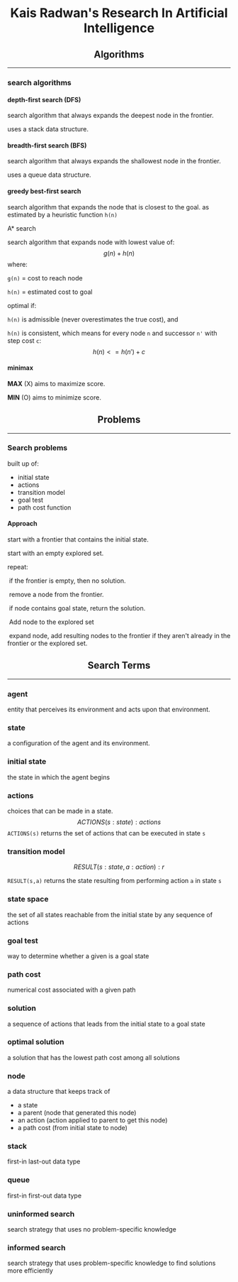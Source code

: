 <h1 style="text-align: center">
Kais Radwan's Research In Artificial Intelligence
</h1>



<h2 style="text-align: center">
Algorithms
</h2>

---

### search algorithms

#### depth-first search (DFS)

search algorithm that always expands the deepest node in the frontier.

uses a stack data structure.

#### breadth-first search (BFS)

search algorithm that always expands the shallowest node in the frontier.

uses a queue data structure.

#### greedy best-first search

search algorithm that expands the node that is closest to the goal. as estimated by a heuristic function `h(n)`

A* search

search algorithm that expands node with lowest value of:
$$
g(n) + h(n)
$$
where:

`g(n)` = cost to reach node

`h(n)` = estimated cost to goal

optimal if:

`h(n)` is admissible (never overestimates the true cost), and

`h(n)` is consistent, which means for every node `n` and successor `n'` with step cost `c`:
$$
h(n) <= h(n') + c
$$

#### minimax

**MAX** (X) aims to maximize score.

**MIN** (O) aims to minimize score.

<h2 style="text-align: center">
Problems
</h2>

---

### Search problems

built up of:

- initial state
- actions
- transition model
- goal test
- path cost function

#### Approach

start with a frontier that contains the initial state.

start with an empty explored set.

repeat:

​	if the frontier is empty, then no solution.

​	remove a node from the frontier.

​	if node contains goal state, return the solution.

​	Add node to the explored set

​	expand node, add resulting nodes to the frontier if they aren't already in the frontier or the explored set.

<h2 style="text-align: center">
Search Terms
</h2>

---

### agent

entity that perceives its environment and acts upon that environment.

### state

a configuration of the agent and its environment.

### initial state

the state in which the agent begins

### actions

choices that can be made in a state.
$$
ACTIONS(s: state): actions
$$
`ACTIONS(s)` returns the set of actions that can be executed in state `s`

### transition model

$$
RESULT(s: state, a: action): r
$$

`RESULT(s,a)` returns the state resulting from performing action `a` in state `s`

### state space

the set of all states reachable from the initial state by any sequence of actions

### goal test

way to determine whether a given is a goal state

### path cost

numerical cost associated with a given path

### solution

a sequence of actions that leads from the initial state to a goal state

### optimal solution

a solution that has the lowest path cost among all solutions

### node

a data structure that keeps track of

- a state
- a parent (node that generated this node)
- an action (action applied to parent to get this node)
- a path cost (from initial state to node)

### stack

first-in last-out data type

### queue

first-in first-out data type

### uninformed search

search strategy that uses no problem-specific knowledge

### informed search

search strategy that uses problem-specific knowledge to find solutions more efficiently